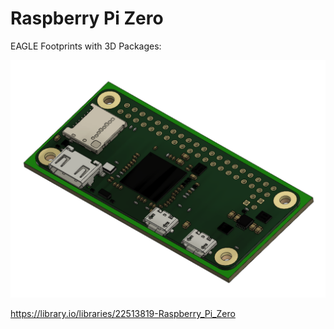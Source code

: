 # Raspberry Pi Zero
EAGLE Footprints with 3D Packages:

![](Raspberry_Pi_Zero.PNG)

https://library.io/libraries/22513819-Raspberry_Pi_Zero
